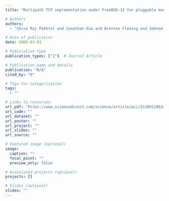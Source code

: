 ```yaml
---
title: "Multipath TCP implementation under FreeBSD-13 for pluggable machine learning models"

# Authors
authors:
  - "Shiva Raj Pokhrel and Jonathan Kua and Brenton Fleming and Sebnem Ozer and Jeff Howe and Anwar Walid"

# Date of publication
date: 2000-01-01

# Publication type
publication_types: ["2"]  # Journal Article

# Publication name and details
publication: "N/A"
cited_by: "0"

# Tags for categorization
tags:
  - ""

# Links to resources
url_pdf: "https://www.sciencedirect.com/science/article/pii/S1389128624005036"  # Link to the resource
url_code: ""
url_dataset: ""
url_poster: ""
url_project: ""
url_slides: ""
url_source: ""

# Featured image (optional)
image:
  caption: ""
  focal_point: ""
  preview_only: false

# Associated projects (optional)
projects: []

# Slides (optional)
slides: ""
---
```

